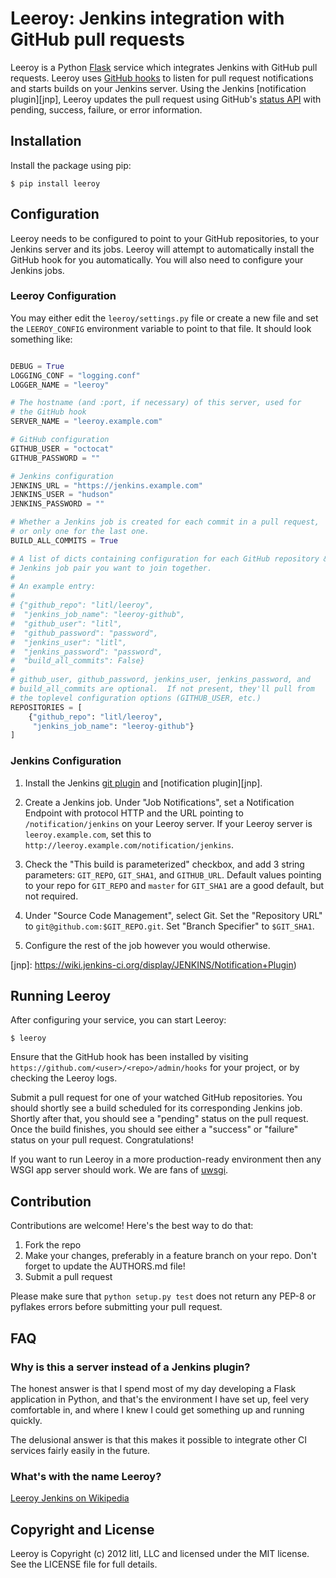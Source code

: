 # Leeroy: Jenkins integration with GitHub pull requests

Leeroy is a Python [Flask](http://flask.pocoo.org) service which
integrates Jenkins with GitHub pull requests.  Leeroy uses [GitHub
hooks](http://developer.github.com/v3/repos/hooks/) to listen for pull
request notifications and starts builds on your Jenkins server.  Using the
Jenkins [notification plugin][jnp], Leeroy updates the pull request using
GitHub's [status API](http://developer.github.com/v3/repos/statuses/)
with pending, success, failure, or error information.

## Installation

Install the package using pip:

    $ pip install leeroy

## Configuration

Leeroy needs to be configured to point to your GitHub repositories,
to your Jenkins server and its jobs.  Leeroy will attempt to automatically
install the GitHub hook for you automatically.  You will also need to
configure your Jenkins jobs.

### Leeroy Configuration

You may either edit the `leeroy/settings.py` file or create a new file and
set the `LEEROY_CONFIG` environment variable to point to that file.  It
should look something like:

```python

DEBUG = True
LOGGING_CONF = "logging.conf"
LOGGER_NAME = "leeroy"

# The hostname (and :port, if necessary) of this server, used for
# the GitHub hook
SERVER_NAME = "leeroy.example.com"

# GitHub configuration
GITHUB_USER = "octocat"
GITHUB_PASSWORD = ""

# Jenkins configuration
JENKINS_URL = "https://jenkins.example.com"
JENKINS_USER = "hudson"
JENKINS_PASSWORD = ""

# Whether a Jenkins job is created for each commit in a pull request,
# or only one for the last one.
BUILD_ALL_COMMITS = True

# A list of dicts containing configuration for each GitHub repository &
# Jenkins job pair you want to join together.
#
# An example entry:
#
# {"github_repo": "litl/leeroy",
#  "jenkins_job_name": "leeroy-github",
#  "github_user": "litl",
#  "github_password": "password",
#  "jenkins_user": "litl",
#  "jenkins_password": "password",
#  "build_all_commits": False}
#
# github_user, github_password, jenkins_user, jenkins_password, and
# build_all_commits are optional.  If not present, they'll pull from
# the toplevel configuration options (GITHUB_USER, etc.)
REPOSITORIES = [
    {"github_repo": "litl/leeroy",
     "jenkins_job_name": "leeroy-github"}
]
```

### Jenkins Configuration

1. Install the Jenkins [git plugin][jgp] and [notification plugin][jnp].

2. Create a Jenkins job.  Under "Job Notifications", set a Notification Endpoint
with protocol HTTP and the URL pointing to `/notification/jenkins` on your Leeroy
server.  If your Leeroy server is `leeroy.example.com`, set this to
`http://leeroy.example.com/notification/jenkins`.

3. Check the "This build is parameterized" checkbox, and add 3 string parameters:
`GIT_REPO`, `GIT_SHA1`, and `GITHUB_URL`.  Default values pointing to your repo
for `GIT_REPO` and `master` for `GIT_SHA1` are a good default, but not required.

4. Under "Source Code Management", select Git.  Set the "Repository URL" to
`git@github.com:$GIT_REPO.git`.  Set "Branch Specifier" to `$GIT_SHA1`.

5. Configure the rest of the job however you would otherwise.

[jgp]: https://wiki.jenkins-ci.org/display/JENKINS/Git+Plugin
[jnp]: https://wiki.jenkins-ci.org/display/JENKINS/Notification+Plugin)

## Running Leeroy

After configuring your service, you can start Leeroy:

    $ leeroy

Ensure that the GitHub hook has been installed by visiting
`https://github.com/<user>/<repo>/admin/hooks` for your project, or by
checking the Leeroy logs.

Submit a pull request for one of your watched GitHub repositories.  You
should shortly see a build scheduled for its corresponding Jenkins job.
Shortly after that, you should see a "pending" status on the pull request.
Once the build finishes, you should see either a "success" or "failure"
status on your pull request.  Congratulations!

If you want to run Leeroy in a more production-ready environment then any
WSGI app server should work.  We are fans of
[uwsgi](http://projects.unbit.it/uwsgi/).

## Contribution

Contributions are welcome!  Here's the best way to do that:

1. Fork the repo
2. Make your changes, preferably in a feature branch on your repo.  Don't
forget to update the AUTHORS.md file!
3. Submit a pull request

Please make sure that `python setup.py test` does not return any PEP-8 or
pyflakes errors before submitting your pull request.

## FAQ

### Why is this a server instead of a Jenkins plugin?

The honest answer is that I spend most of my day developing a Flask
application in Python, and that's the environment I have set up, feel
very comfortable in, and where I knew I could get something up and
running quickly.

The delusional answer is that this makes it possible to integrate
other CI services fairly easily in the future.

### What's with the name Leeroy?

[Leeroy Jenkins on Wikipedia](http://en.wikipedia.org/wiki/Leeroy_Jenkins)

## Copyright and License

Leeroy is Copyright (c) 2012 litl, LLC and licensed under the MIT license.
See the LICENSE file for full details.
